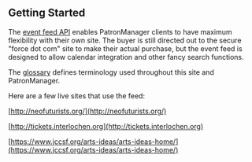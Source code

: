 ## Getting Started

The [event feed API](public-event-list.md) enables PatronManager clients to have maximum flexibility with their own site. The buyer is still directed out to the secure "force dot com" site to make their actual purchase, but the event feed is designed to allow calendar integration and other fancy search functions. 

The [glossary](glossary.md) defines terminology used throughout this site and PatronManager. 


Here are a few live sites that use the feed:

[http://neofuturists.org/](http://neofuturists.org/)

[http://tickets.interlochen.org](http://tickets.interlochen.org)

[https://www.jccsf.org/arts-ideas/arts-ideas-home/](https://www.jccsf.org/arts-ideas/arts-ideas-home/)

